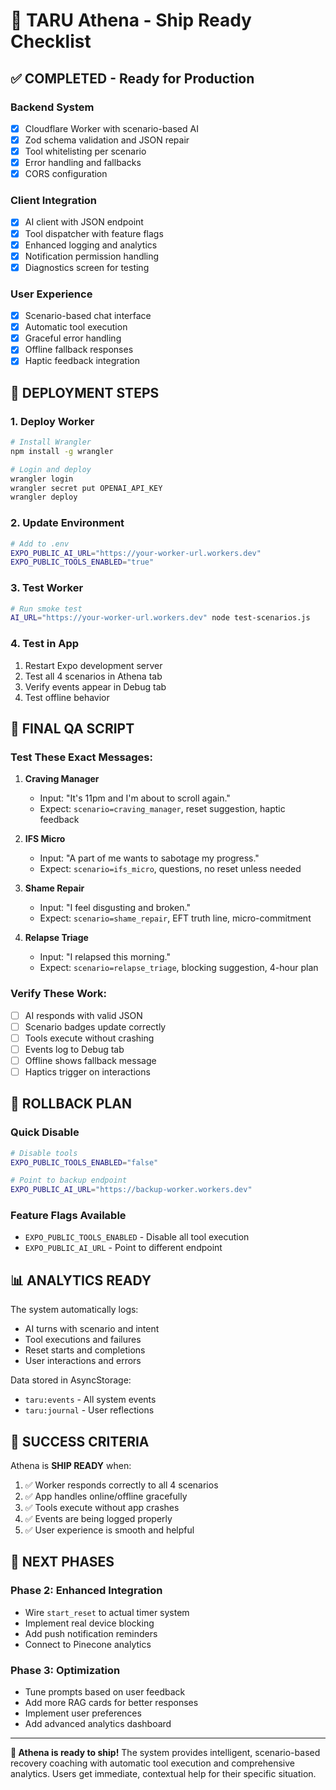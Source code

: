 # 🚀 TARU Athena - Ship Ready Checklist

## ✅ **COMPLETED - Ready for Production**

### **Backend System**
- [x] Cloudflare Worker with scenario-based AI
- [x] Zod schema validation and JSON repair
- [x] Tool whitelisting per scenario
- [x] Error handling and fallbacks
- [x] CORS configuration

### **Client Integration**
- [x] AI client with JSON endpoint
- [x] Tool dispatcher with feature flags
- [x] Enhanced logging and analytics
- [x] Notification permission handling
- [x] Diagnostics screen for testing

### **User Experience**
- [x] Scenario-based chat interface
- [x] Automatic tool execution
- [x] Graceful error handling
- [x] Offline fallback responses
- [x] Haptic feedback integration

## 🚀 **DEPLOYMENT STEPS**

### **1. Deploy Worker**
```bash
# Install Wrangler
npm install -g wrangler

# Login and deploy
wrangler login
wrangler secret put OPENAI_API_KEY
wrangler deploy
```

### **2. Update Environment**
```bash
# Add to .env
EXPO_PUBLIC_AI_URL="https://your-worker-url.workers.dev"
EXPO_PUBLIC_TOOLS_ENABLED="true"
```

### **3. Test Worker**
```bash
# Run smoke test
AI_URL="https://your-worker-url.workers.dev" node test-scenarios.js
```

### **4. Test in App**
1. Restart Expo development server
2. Test all 4 scenarios in Athena tab
3. Verify events appear in Debug tab
4. Test offline behavior

## 🎯 **FINAL QA SCRIPT**

### **Test These Exact Messages:**

1. **Craving Manager**
   - Input: "It's 11pm and I'm about to scroll again."
   - Expect: `scenario=craving_manager`, reset suggestion, haptic feedback

2. **IFS Micro**
   - Input: "A part of me wants to sabotage my progress."
   - Expect: `scenario=ifs_micro`, questions, no reset unless needed

3. **Shame Repair**
   - Input: "I feel disgusting and broken."
   - Expect: `scenario=shame_repair`, EFT truth line, micro-commitment

4. **Relapse Triage**
   - Input: "I relapsed this morning."
   - Expect: `scenario=relapse_triage`, blocking suggestion, 4-hour plan

### **Verify These Work:**
- [ ] AI responds with valid JSON
- [ ] Scenario badges update correctly
- [ ] Tools execute without crashing
- [ ] Events log to Debug tab
- [ ] Offline shows fallback message
- [ ] Haptics trigger on interactions

## 🔧 **ROLLBACK PLAN**

### **Quick Disable**
```bash
# Disable tools
EXPO_PUBLIC_TOOLS_ENABLED="false"

# Point to backup endpoint
EXPO_PUBLIC_AI_URL="https://backup-worker.workers.dev"
```

### **Feature Flags Available**
- `EXPO_PUBLIC_TOOLS_ENABLED` - Disable all tool execution
- `EXPO_PUBLIC_AI_URL` - Point to different endpoint

## 📊 **ANALYTICS READY**

The system automatically logs:
- AI turns with scenario and intent
- Tool executions and failures
- Reset starts and completions
- User interactions and errors

Data stored in AsyncStorage:
- `taru:events` - All system events
- `taru:journal` - User reflections

## 🎉 **SUCCESS CRITERIA**

Athena is **SHIP READY** when:
1. ✅ Worker responds correctly to all 4 scenarios
2. ✅ App handles online/offline gracefully
3. ✅ Tools execute without app crashes
4. ✅ Events are being logged properly
5. ✅ User experience is smooth and helpful

## 🚀 **NEXT PHASES**

### **Phase 2: Enhanced Integration**
- Wire `start_reset` to actual timer system
- Implement real device blocking
- Add push notification reminders
- Connect to Pinecone analytics

### **Phase 3: Optimization**
- Tune prompts based on user feedback
- Add more RAG cards for better responses
- Implement user preferences
- Add advanced analytics dashboard

---

**🎯 Athena is ready to ship!** The system provides intelligent, scenario-based recovery coaching with automatic tool execution and comprehensive analytics. Users get immediate, contextual help for their specific situation. 